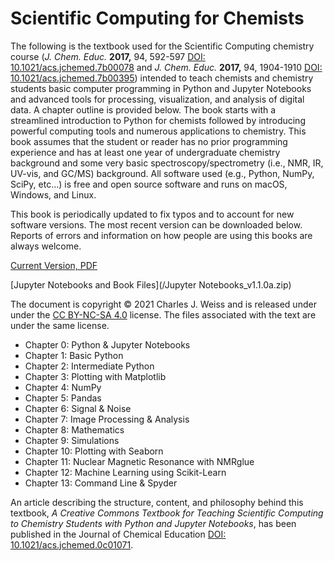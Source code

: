 # Scientific Computing for Chemists

The following is the textbook used for the Scientific Computing chemistry course (*J. Chem. Educ.* **2017,** 94, 592-597 [DOI: 10.1021/acs.jchemed.7b00078](http://dx.doi.org/10.1021/acs.jchemed.7b00078) and *J. Chem. Educ.* **2017,** 94, 1904-1910 [DOI: 10.1021/acs.jchemed.7b00395](http://dx.doi.org/10.1021/acs.jchemed.7b00395)) intended to teach chemists and chemistry students basic computer programming in Python and Jupyter Notebooks and advanced tools for processing, visualization, and analysis of digital data. A chapter outline is provided below. The book starts with a streamlined introduction to Python for chemists followed by introducing powerful computing tools and numerous applications to chemistry. This book assumes that the student or reader has no prior programming experience and has at least one year of undergraduate chemistry background and some very basic spectroscopy/spectrometry (i.e., NMR, IR, UV-vis, and GC/MS) background. All software used (e.g., Python, NumPy, SciPy, etc...) is free and open source software and runs on macOS, Windows, and Linux.

This book is periodically updated to fix typos and to account for new software versions. The most recent version can be downloaded below. Reports of errors and information on how people are using this books are always welcome.

[Current Version, PDF](/Book_PDF/SciCompforChemists_1.1.0a.pdf)

[Jupyter Notebooks and Book Files](/Jupyter Notebooks_v1.1.0a.zip)

The document is copyright © 2021 Charles J. Weiss and is released under under the [CC BY-NC-SA 4.0](https://creativecommons.org/licenses/by-nc-sa/4.0/) license. The files associated with the text are under the same license.

* Chapter 0: Python & Jupyter Notebooks
* Chapter 1: Basic Python
* Chapter 2: Intermediate Python
* Chapter 3: Plotting with Matplotlib
* Chapter 4: NumPy
* Chapter 5: Pandas
* Chapter 6: Signal & Noise
* Chapter 7: Image Processing & Analysis
* Chapter 8: Mathematics
* Chapter 9: Simulations
* Chapter 10: Plotting with Seaborn
* Chapter 11: Nuclear Magnetic Resonance with NMRglue
* Chapter 12: Machine Learning using Scikit-Learn
* Chapter 13: Command Line & Spyder


An article describing the structure, content, and philosophy behind this textbook, *A Creative Commons Textbook for Teaching Scientific Computing to Chemistry Students with Python and Jupyter Notebooks*, has been published in the Journal of Chemical Education [DOI: 10.1021/acs.jchemed.0c01071](https://doi.org/10.1021/acs.jchemed.0c01071).
